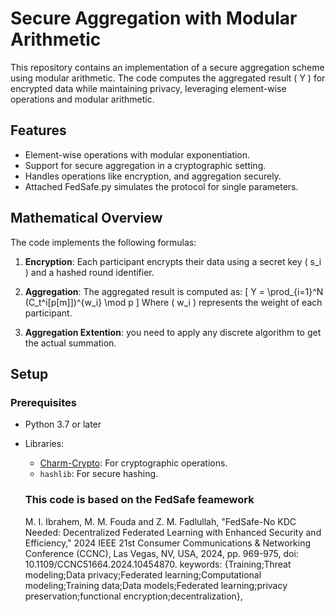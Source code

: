 # **Secure Aggregation with Modular Arithmetic**

This repository contains an implementation of a secure aggregation scheme using modular arithmetic. The code computes the aggregated result \( Y \) for encrypted data while maintaining privacy, leveraging element-wise operations and modular arithmetic.

## **Features**
- Element-wise operations with modular exponentiation.
- Support for secure aggregation in a cryptographic setting.
- Handles operations like encryption, and aggregation securely.
- Attached FedSafe.py simulates the protocol for single parameters.

## **Mathematical Overview**
The code implements the following formulas:
1. **Encryption**:
   Each participant encrypts their data using a secret key \( s_i \) and a hashed round identifier.

2. **Aggregation**:
   The aggregated result is computed as:
   \[
   Y = \prod_{i=1}^N (C_t^i[p[m]])^{w_i} \mod p
   \]
   Where \( w_i \) represents the weight of each participant.

2. **Aggregation Extention**:
  you need to apply any discrete algorithm to get the actual summation.
## **Setup**

### Prerequisites
- Python 3.7 or later
- Libraries:
  - [Charm-Crypto](https://github.com/JHUISI/charm): For cryptographic operations.
  - `hashlib`: For secure hashing.

  ### This code is based on the FedSafe feamework
  M. I. Ibrahem, M. M. Fouda and Z. M. Fadlullah, "FedSafe-No KDC Needed: Decentralized Federated Learning with Enhanced Security and Efficiency," 2024 IEEE 21st Consumer Communications & Networking Conference (CCNC), Las Vegas, NV, USA, 2024, pp. 969-975, doi: 10.1109/CCNC51664.2024.10454870. keywords: {Training;Threat modeling;Data privacy;Federated learning;Computational modeling;Training data;Data models;Federated learning;privacy preservation;functional encryption;decentralization},



